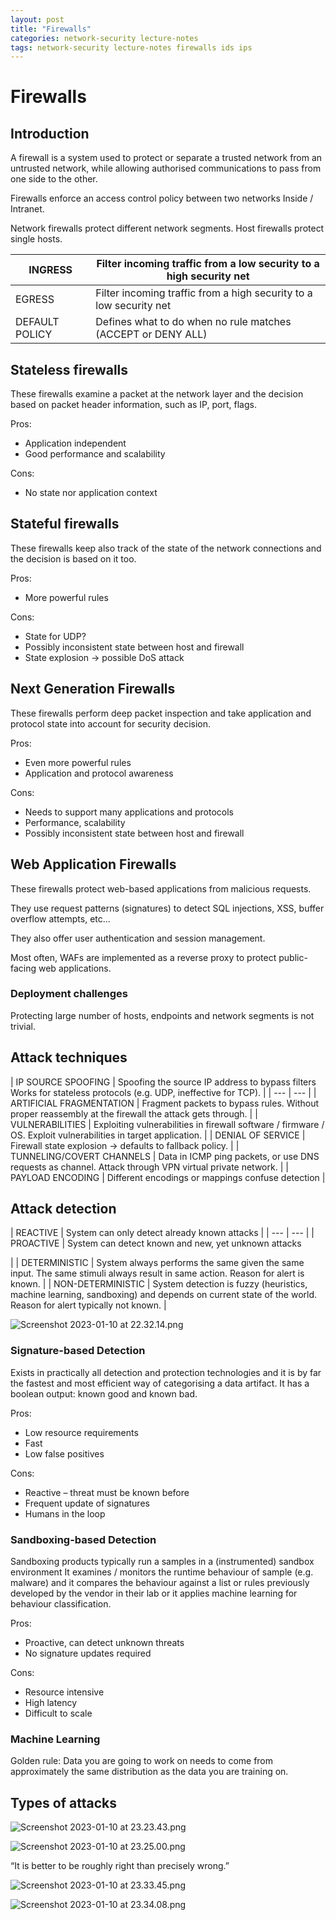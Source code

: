 ```yaml
---
layout: post
title: "Firewalls"
categories: network-security lecture-notes
tags: network-security lecture-notes firewalls ids ips
---
```


# Firewalls

## Introduction

A firewall is a system used to protect or separate a trusted network from an untrusted network, while allowing authorised communications to pass from one side to the other.

Firewalls enforce an access control policy between two networks Inside / Intranet.

Network firewalls protect different network segments.
Host firewalls protect single hosts.

| INGRESS | Filter incoming traffic from a low security to a high security net |
| --- | --- |
| EGRESS | Filter incoming traffic from a high security to a low security net |
| DEFAULT POLICY | Defines what to do when no rule matches (ACCEPT or DENY ALL) |

## Stateless firewalls

These firewalls examine a packet at the network layer
and the decision based on packet header information, such as  IP, port, flags.

Pros:

- Application independent
- Good performance and scalability

Cons:

- No state nor application context

## Stateful firewalls

These firewalls keep also track of the state of the network connections and the decision is based on it too.

Pros:

- More powerful rules

Cons:

- State for UDP?
- Possibly inconsistent state between host and firewall
- State explosion → possible DoS attack

## Next Generation Firewalls

These firewalls perform deep packet inspection and take application and protocol state into account for security decision.

Pros:

- Even more powerful rules
- Application and protocol awareness

Cons:

- Needs to support many applications and protocols
- Performance, scalability
- Possibly inconsistent state between host and firewall

## Web Application Firewalls

These firewalls protect web-based applications from malicious requests.

They use request patterns (signatures) to detect SQL injections, XSS, buffer overflow attempts, etc…

They also offer user authentication and session management.

Most often, WAFs are implemented as a reverse proxy to protect public-facing web applications.

### Deployment challenges

Protecting large number of hosts, endpoints and network segments is not trivial.

## Attack techniques

| IP SOURCE SPOOFING | Spoofing the source IP address to bypass filters
Works for stateless protocols (e.g. UDP, ineffective for TCP). |
| --- | --- |
| ARTIFICIAL FRAGMENTATION | Fragment packets to bypass rules. Without proper reassembly at the firewall the attack gets through. |
| VULNERABILITIES | Exploiting vulnerabilities in firewall software / firmware / OS. Exploit vulnerabilities in target application. |
| DENIAL OF SERVICE | Firewall state explosion → defaults to fallback policy.
 |
| TUNNELING/COVERT CHANNELS | Data in ICMP ping packets, or use DNS requests as channel. Attack through VPN virtual private network. |
| PAYLOAD ENCODING | Different encodings or mappings confuse detection |

## Attack detection

| REACTIVE | System can only detect already known attacks
 |
| --- | --- |
| PROACTIVE | System can detect known and new, yet unknown attacks

 |
| DETERMINISTIC | System always performs the same given the same input. The same stimuli always result in same action. Reason for alert is known. |
| NON-DETERMINISTIC | System detection is fuzzy (heuristics, machine learning, sandboxing) and depends on current state of the world. Reason for alert typically not known. |

![Screenshot 2023-01-10 at 22.32.14.png](/assets/images/Firewalls/Screenshot_2023-01-10_at_22.32.14.png)

### Signature-based Detection

Exists in practically all detection and protection technologies
and it is by far the fastest and most efficient way of categorising a data artifact.
It has a boolean output: known good and known bad.

Pros:

- Low resource requirements
- Fast
- Low false positives

Cons:

- Reactive – threat must be known before
- Frequent update of signatures
- Humans in the loop

### Sandboxing-based Detection

Sandboxing products typically run a samples in a (instrumented) sandbox environment
It examines / monitors the runtime behaviour of sample (e.g. malware) and it compares the behaviour against a list or rules previously developed by the vendor in their lab or it applies machine learning for behaviour classification.

Pros:

- Proactive, can detect unknown threats
- No signature updates required

Cons:

- Resource intensive
- High latency
- Difficult to scale

### Machine Learning

Golden rule: Data you are going to work on needs to come from approximately the same distribution as the data you are training on.

## Types of attacks

![Screenshot 2023-01-10 at 23.23.43.png](/assets/images/Firewalls/Screenshot_2023-01-10_at_23.23.43.png)

![Screenshot 2023-01-10 at 23.25.00.png](/assets/images/Firewalls/Screenshot_2023-01-10_at_23.25.00.png)

“It is better to be roughly right than precisely wrong.”

![Screenshot 2023-01-10 at 23.33.45.png](/assets/images/Firewalls/Screenshot_2023-01-10_at_23.33.45.png)

![Screenshot 2023-01-10 at 23.34.08.png](/assets/images/Firewalls/Screenshot_2023-01-10_at_23.34.08.png)
